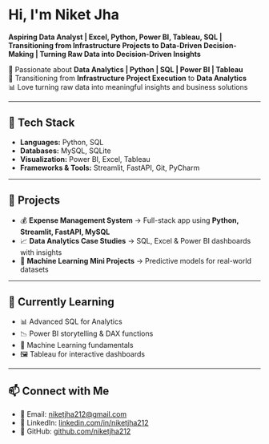 # Hi, I'm Niket Jha  
**Aspiring Data Analyst | Excel, Python, Power BI, Tableau, SQL | Transitioning from Infrastructure Projects to Data-Driven Decision-Making | Turning Raw Data into Decision-Driven Insights**  

🚀 Passionate about **Data Analytics | Python | SQL | Power BI | Tableau**  
🔭 Transitioning from **Infrastructure Project Execution** to **Data Analytics**  
📊 Love turning raw data into meaningful insights and business solutions  

---

## 🔧 Tech Stack  
- **Languages:** Python, SQL  
- **Databases:** MySQL, SQLite  
- **Visualization:** Power BI, Excel, Tableau  
- **Frameworks & Tools:** Streamlit, FastAPI, Git, PyCharm  

---

## 📌 Projects  
- 💰 **Expense Management System** → Full-stack app using **Python, Streamlit, FastAPI, MySQL**  
- 📈 **Data Analytics Case Studies** → SQL, Excel & Power BI dashboards with insights  
- 🤖 **Machine Learning Mini Projects** → Predictive models for real-world datasets  

---

## 📖 Currently Learning  
- 📊 Advanced SQL for Analytics  
- 📉 Power BI storytelling & DAX functions  
- 🤖 Machine Learning fundamentals  
- 🖼️ Tableau for interactive dashboards  

---

## 📫 Connect with Me
- 📧 Email: niketjha212@gmail.com
- 💼 LinkedIn: [linkedin.com/in/niketjha212](https://www.linkedin.com/in/niketjha212)  
- 🐙 GitHub: [github.com/niketjha212](https://github.com/niketjha212)  


